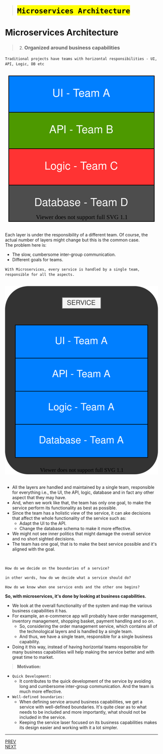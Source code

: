 > # <mark>`Microservices Architecture`</mark>

# Microservices Architecture

> 2.  ### Organized around business capabilities

`Traditional projects have teams with horizontal responsibilities - UI, API, Logic, DB etc`<br><br>

<div style="text-align: center"><img src="img/monolith-team.svg" alt="Teams during Monolith"></div><br>

Each layer is under the responsibility of a different team. Of course, the actual number of layers might change but this is the common case.<br>
The problem here is:

-   The slow, cumbersome inter-group communication.
-   Different goals for teams.

`With Microservices, every service is handled by a single team, responsible for all the aspects.`<br><br>

<div style="text-align: center"><img src="img/microservice-team.svg" alt="Teams in Microservice"></div><br>

-   All the layers are handled and maintained by a single team, responsible for everything i.e., the UI, the API, logic, database and in fact any other aspect that they may have.
-   And, when we work like that, the team has only one goal, to make the service perform its functionality as best as possible.
-   Since the team has a holistic view of the service, it can ake decisions that affect the whole functionality of the service such as:
    -   Adapt the UI to the API.
    -   Change the database schema to make it more effective.
-   We might not see inner politics that might damage the overall service and no short sighted decisions.
-   The team has one goal, that is to make the best service possible and it's aligned with the goal.

<br>

`How do we decide on the boundaries of a service?`

`in other words, how do we decide what a service should do?`

`How do we know when one service ends and the other one begins?`

**So, with microservices, it's done by looking at business capabilities.**

-   We look at the overall functionality of the system and map the various business capabilities it has.
-   For example, an e-commerce app will probably have order management, inventory management, shopping basket, payment handling and so on.
    -   So, considering the order management service, which contains all of the technological layers and is handled by a single team.
    -   And thus, we have a single team, responsible for a single business capability.
-   Doing it this way, instead of having horizontal teams responsible for many business capabilities will help making the service better and with great time to market.

> **Motivation:**

-   `Quick Development:`
    -   It contributes to the quick development of the service by avoiding long and cumbersome inter-group communication.
        And the team is much more effective.
-   `Well-defined boundaries:`
    -   When defining service around business capabilities, we get a service with well-defined boundaries.
        It's quite clear as to what needs to be included and more importantly, what should not be included in the service.
    -   Keeping the service laser focused on its business capabilities makes its design easier and working with it a lot simpler.

---

[PREV](../03A/03A-componentization.md) <span style="margin-left:85vw"></span> [NEXT](./03B-business-capabilities.md)
